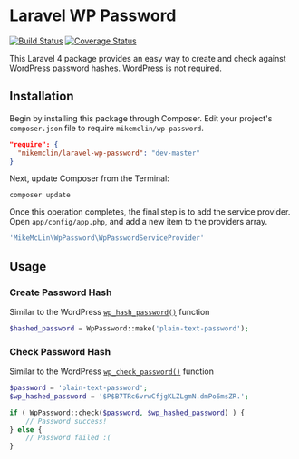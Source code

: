 Laravel WP Password
===================

[![Build Status](https://img.shields.io/travis/mikemclin/laravel-wp-password/master.svg?style=flat-square)](https://travis-ci.org/mikemclin/laravel-wp-password)
[![Coverage Status](https://img.shields.io/coveralls/mikemclin/laravel-wp-password/master.svg?style=flat-square)](https://coveralls.io/r/mikemclin/laravel-wp-password?branch=master)

This Laravel 4 package provides an easy way to create and check against WordPress password hashes. WordPress is not required.


Installation
------------

Begin by installing this package through Composer. Edit your project's `composer.json` file to require `mikemclin/wp-password`.

```json
"require": {
  "mikemclin/laravel-wp-password": "dev-master"
}
```


Next, update Composer from the Terminal:

```shell
composer update
```

Once this operation completes, the final step is to add the service provider. Open `app/config/app.php`, and add a new item to the providers array.

```php
'MikeMcLin\WpPassword\WpPasswordServiceProvider'
```


Usage
-----

### Create Password Hash

Similar to the WordPress [`wp_hash_password()`](http://codex.wordpress.org/Function_Reference/wp_hash_password) function

```php
$hashed_password = WpPassword::make('plain-text-password');
```

### Check Password Hash

Similar to the WordPress [`wp_check_password()`](http://codex.wordpress.org/Function_Reference/wp_check_password) function

```php
$password = 'plain-text-password';
$wp_hashed_password = '$P$B7TRc6vrwCfjgKLZLgmN.dmPo6msZR.';

if ( WpPassword::check($password, $wp_hashed_password) ) {
    // Password success!
} else {
    // Password failed :(
}
```
